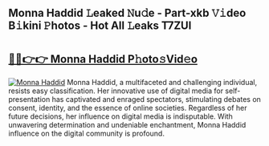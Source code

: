## Monna Haddid 𝙻eaked 𝙽u𝚍e - Part-xkb 𝚅𝚒deo B𝚒kini 𝙿hotos - Hot All 𝙻eaks T7ZUl

# <h2><a href="http://ld0dqd.urlbe.top/?page=Monna+Haddid">🔗🔗👉👉 Monna Haddid P𝚑oto𝚜Vid𝚎o</a></h2>

[![Monna Haddid](https://i.imgur.com/eBuTRDB.gif)](http://ld0dqd.urlbe.top/?page=Monna+Haddid)
Monna Haddid, a multifaceted and challenging individual, resists easy classification. Her innovative use of digital media for self-presentation has captivated and enraged spectators, stimulating debates on consent, identity, and the essence of online societies. Regardless of her future decisions, her influence on digital media is indisputable. With unwavering determination and undeniable enchantment, Monna Haddid influence on the digital community is profound.
